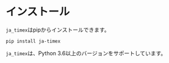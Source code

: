 # インストール

`ja_timex`はpipからインストールできます。

```
pip install ja-timex
```

`ja_timex`は、Python 3.6以上のバージョンをサポートしています。